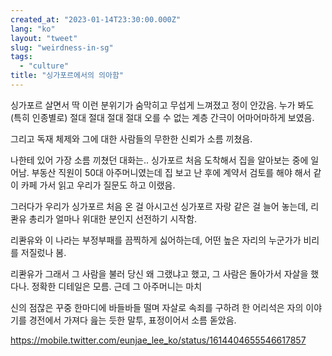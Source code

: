 ```yaml
---
created_at: "2023-01-14T23:30:00.000Z"
lang: "ko"
layout: "tweet"
slug: "weirdness-in-sg"
tags: 
  - "culture"
title: "싱가포르에서의 의아함"
---
```


싱가포르 살면서 딱 이런 분위기가 숨막히고 무섭게 느껴졌고 정이 안갔음. 누가 봐도 (특히 인종별로) 절대 절대 절대 절대 오를 수 없는 계층 간극이 어마어마하게 보였음.

그리고 독재 체제와 그에 대한 사람들의 무한한 신뢰가 소름 끼쳤음.

나한테 있어 가장 소름 끼쳤던 대화는.. 싱가포르 처음 도착해서 집을 알아보는 중에 일어남. 부동산 직원이 50대 아주머니였는데 집 보고 난 후에 계약서 검토를 해야 해서 같이 카페 가서 읽고 우리가 질문도 하고 이랬음.

그러다가 우리가 싱가포르 처음 온 걸 아시고선 싱가포르 자랑 같은 걸 늘어 놓는데, 리콴유 총리가 얼마나 위대한 분인지 선전하기 시작함.

리콴유와 이 나라는 부정부패를 끔찍하게 싫어하는데, 어떤 높은 자리의 누군가가 비리를 저질렀나 봄.

리콴유가 그래서 그 사람을 불러 당신 왜 그랬냐고 했고, 그 사람은 돌아가서 자살을 했다나. 정확한 디테일은 모름. 근데 그 아주머니는 마치

신의 점잖은 꾸중 한마디에 바들바들 떨며 자살로 속죄를 구하려 한 어리석은 자의 이야기를 경전에서 가져다 읊는 듯한 말투, 표정이어서 소름 돋았음.

https://mobile.twitter.com/eunjae_lee_ko/status/1614404655546617857

